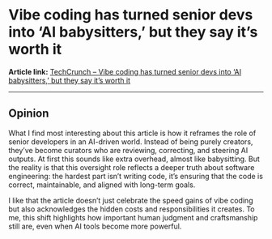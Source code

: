 # Vibe coding has turned senior devs into ‘AI babysitters,’ but they say it’s worth it  

**Article link:** [TechCrunch – Vibe coding has turned senior devs into ‘AI babysitters,’ but they say it’s worth it](https://techcrunch.com/2025/09/14/vibe-coding-has-turned-senior-devs-into-ai-babysitters-but-they-say-its-worth-it/)  

---

## Opinion  

What I find most interesting about this article is how it reframes the role of senior developers in an AI-driven world. Instead of being purely creators, they’ve become curators who are reviewing, correcting, and steering AI outputs. At first this sounds like extra overhead, almost like babysitting. But the reality is that this oversight role reflects a deeper truth about software engineering: the hardest part isn’t writing code, it’s ensuring that the code is correct, maintainable, and aligned with long-term goals.  

I like that the article doesn’t just celebrate the speed gains of vibe coding but also acknowledges the hidden costs and responsibilities it creates. To me, this shift highlights how important human judgment and craftsmanship still are, even when AI tools become more powerful.  
